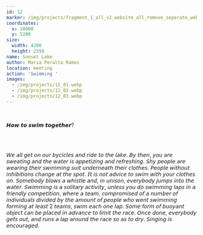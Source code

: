 ```yaml
---
id: 12
marker: /img/projects/fragment_1_all_v2_website_all_remove_seperate_webp-12.webp
coordinates:
  x: 10000
  y: 5200
size:
  width: 4200
  height: 2350
name: Sunset Lake
author: Maria Peralta Ramos
location: meeting
action: 'Swimming '
images:
  - /img/projects/12_01.webp
  - /img/projects/12_02.webp
  - /img/projects/12_03.webp
---
```


<br>

𝙃𝙤𝙬 𝙩𝙤 𝙨𝙬𝙞𝙢 𝙩𝙤𝙜𝙚𝙩𝙝𝙚𝙧?

<br>

<br>

𝘞𝘦 𝘢𝘭𝘭 𝘨𝘦𝘵 𝘰𝘯 𝘰𝘶𝘳 𝘣𝘺𝘤𝘪𝘤𝘭𝘦𝘴 𝘢𝘯𝘥 𝘳𝘪𝘥𝘦 𝘵𝘰 𝘵𝘩𝘦 𝘭𝘢𝘬𝘦. 𝘉𝘺 𝘵𝘩𝘦𝘯, 𝘺𝘰𝘶 𝘢𝘳𝘦 𝘴𝘸𝘦𝘢𝘵𝘪𝘯𝘨 𝘢𝘯𝘥 𝘵𝘩𝘦 𝘸𝘢𝘵𝘦𝘳 𝘪𝘴 𝘢𝘱𝘱𝘦𝘵𝘪𝘻𝘪𝘯𝘨 𝘢𝘯𝘥 𝘳𝘦𝘧𝘳𝘦𝘴𝘩𝘪𝘯𝘨. 𝘚𝘩𝘺 𝘱𝘦𝘰𝘱𝘭𝘦 𝘢𝘳𝘦 𝘸𝘦𝘢𝘳𝘪𝘯𝘨 𝘵𝘩𝘦𝘪𝘳 𝘴𝘸𝘪𝘮𝘮𝘪𝘯𝘨 𝘴𝘶𝘪𝘵 𝘶𝘯𝘥𝘦𝘳𝘯𝘦𝘢𝘵𝘩 𝘵𝘩𝘦𝘪𝘳 𝘤𝘭𝘰𝘵𝘩𝘦𝘴. 𝘗𝘦𝘰𝘱𝘭𝘦 𝘸𝘪𝘵𝘩𝘰𝘶𝘵 𝘪𝘯𝘩𝘪𝘣𝘪𝘵𝘪𝘰𝘯𝘴 𝘤𝘩𝘢𝘯𝘨𝘦 𝘢𝘵 𝘵𝘩𝘦 𝘴𝘱𝘰𝘵. 𝘐𝘵 𝘪𝘴 𝘯𝘰𝘵 𝘢𝘥𝘷𝘪𝘤𝘦 𝘵𝘰 𝘴𝘸𝘪𝘮 𝘸𝘪𝘵𝘩 𝘺𝘰𝘶𝘳 𝘤𝘭𝘰𝘵𝘩𝘦𝘴 𝘰𝘯. 𝘚𝘰𝘮𝘦𝘣𝘰𝘥𝘺 𝘣𝘭𝘰𝘸𝘴 𝘢 𝘸𝘩𝘪𝘴𝘵𝘭𝘦 𝘢𝘯𝘥, 𝘪𝘯 𝘶𝘯𝘪𝘴𝘰𝘯, 𝘦𝘷𝘦𝘳𝘺𝘣𝘰𝘥𝘺 𝘫𝘶𝘮𝘱𝘴 𝘪𝘯𝘵𝘰 𝘵𝘩𝘦 𝘸𝘢𝘵𝘦𝘳. 𝘚𝘸𝘪𝘮𝘮𝘪𝘯𝘨 𝘪𝘴 𝘢 𝘴𝘰𝘭𝘪𝘵𝘢𝘳𝘺 𝘢𝘤𝘵𝘪𝘷𝘪𝘵𝘺, 𝘶𝘯𝘭𝘦𝘴𝘴 𝘺𝘰𝘶 𝘥𝘰 𝘴𝘸𝘪𝘮𝘮𝘪𝘯𝘨 𝘭𝘢𝘱𝘴 𝘪𝘯 𝘢 𝘧𝘳𝘪𝘦𝘯𝘥𝘭𝘺 𝘤𝘰𝘮𝘱𝘦𝘵𝘪𝘵𝘪𝘰𝘯, 𝘸𝘩𝘦𝘳𝘦 𝘢 𝘵𝘦𝘢𝘮, 𝘤𝘰𝘮𝘱𝘳𝘰𝘮𝘪𝘴𝘦𝘥 𝘰𝘧 𝘢 𝘯𝘶𝘮𝘣𝘦𝘳 𝘰𝘧 𝘪𝘯𝘥𝘪𝘷𝘪𝘥𝘶𝘢𝘭𝘴 𝘥𝘪𝘷𝘪𝘥𝘦𝘥 𝘣𝘺 𝘵𝘩𝘦 𝘢𝘮𝘰𝘶𝘯𝘵 𝘰𝘧 𝘱𝘦𝘰𝘱𝘭𝘦 𝘸𝘩𝘰 𝘸𝘦𝘯𝘵 𝘴𝘸𝘪𝘮𝘮𝘪𝘯𝘨 𝘧𝘰𝘳𝘮𝘪𝘯𝘨 𝘢𝘵 𝘭𝘦𝘢𝘴𝘵 2 𝘵𝘦𝘢𝘮𝘴, 𝘴𝘸𝘪𝘮 𝘦𝘢𝘤𝘩 𝘰𝘯𝘦 𝘭𝘢𝘱. 𝘚𝘰𝘮𝘦 𝘧𝘰𝘳𝘮 𝘰𝘧 𝘣𝘶𝘰𝘺𝘢𝘯𝘵 𝘰𝘣𝘫𝘦𝘤𝘵 𝘤𝘢𝘯 𝘣𝘦 𝘱𝘭𝘢𝘤𝘦𝘥 𝘪𝘯 𝘢𝘥𝘷𝘢𝘯𝘤𝘦 𝘵𝘰 𝘭𝘪𝘮𝘪𝘵 𝘵𝘩𝘦 𝘳𝘢𝘤𝘦. 𝘖𝘯𝘤𝘦 𝘥𝘰𝘯𝘦, 𝘦𝘷𝘦𝘳𝘺𝘣𝘰𝘥𝘺 𝘨𝘦𝘵𝘴 𝘰𝘶𝘵, 𝘢𝘯𝘥 𝘳𝘶𝘯𝘴 𝘢 𝘭𝘢𝘱 𝘢𝘳𝘰𝘶𝘯𝘥 𝘵𝘩𝘦 𝘳𝘢𝘤𝘦 𝘴𝘰 𝘢𝘴 𝘵𝘰 𝘥𝘳𝘺. 𝘚𝘪𝘯𝘨𝘪𝘯𝘨 𝘪𝘴 𝘦𝘯𝘤𝘰𝘶𝘳𝘢𝘨𝘦𝘥.

<br>

<br>
